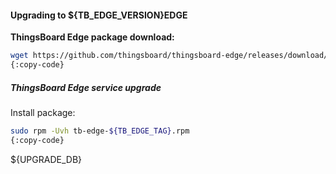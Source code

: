 #### Upgrading to ${TB_EDGE_VERSION}EDGE

**ThingsBoard Edge package download:**
```bash
wget https://github.com/thingsboard/thingsboard-edge/releases/download/v${TB_EDGE_TAG}/tb-edge-${TB_EDGE_TAG}.rpm
{:copy-code}
```
##### ThingsBoard Edge service upgrade

Install package:
```bash
sudo rpm -Uvh tb-edge-${TB_EDGE_TAG}.rpm
{:copy-code}
```
${UPGRADE_DB}
